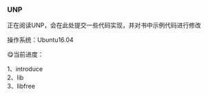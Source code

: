 ### UNP  

正在阅读UNP，会在此处提交一些代码实现，并对书中示例代码进行修改  

操作系统：Ubuntu16.04  

😋当前进度：  

1、introduce  
2、lib  
3、libfree  
